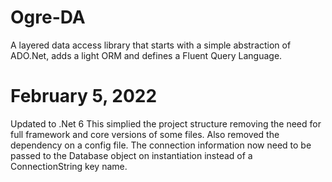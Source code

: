 # Ogre-DA
A layered data access library that starts with a simple abstraction of ADO.Net, adds a light ORM and defines a Fluent Query Language. 

# February 5, 2022
Updated to .Net 6
This simplied the project structure removing the need for full framework and core versions of some files. Also removed the dependency on a config file. The connection information now need to be passed to the Database object on instantiation instead of a ConnectionString key name.